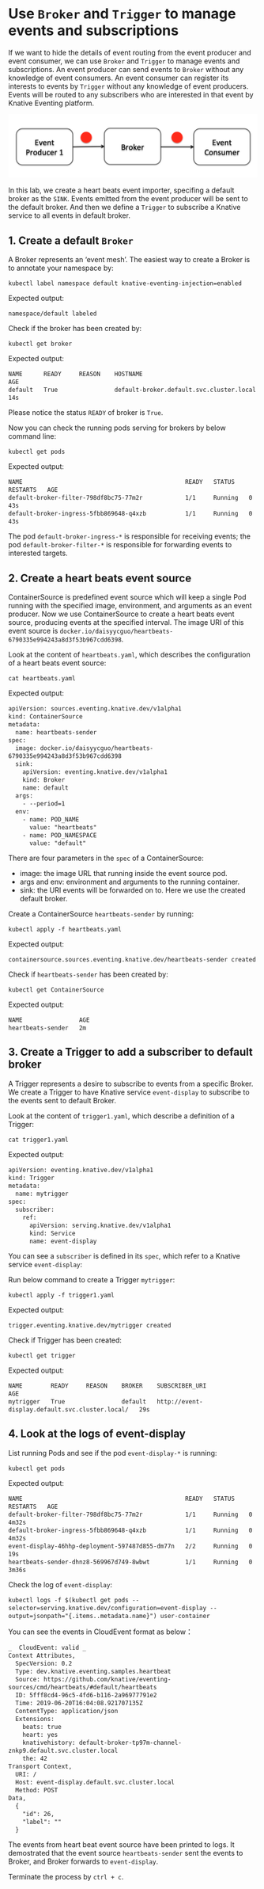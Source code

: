 # Use `Broker` and `Trigger` to manage events and subscriptions

If we want to hide the details of event routing from the event producer and event consumer, we can use `Broker` and `Trigger` to manage events and subscriptions. An event producer can send events to `Broker` without any knowledge of event consumers. An event consumer can register its interests to events by `Trigger` without any knowledge of event producers. Events will be routed to any subscribers who are interested in that event by Knative Eventing platform.

![](../images/knative-triggermode.png)

In this lab, we create a heart beats event importer, specifing a default broker as the `SINK`. Events emitted from the event producer will be sent to the default broker. And then we define a `Trigger` to subscribe a Knative service to all events in default broker.

## 1. Create a default `Broker`

A Broker represents an ‘event mesh’. The easiest way to create a Broker is to annotate your namespace by:

```text
kubectl label namespace default knative-eventing-injection=enabled
```

Expected output:
```
namespace/default labeled
```

Check if the broker has been created by:
```text
kubectl get broker
```

Expected output:
```
NAME      READY     REASON    HOSTNAME                                   AGE
default   True                default-broker.default.svc.cluster.local   14s
```

Please notice the status `READY` of broker is `True`.

Now you can check the running pods serving for brokers by below command line:
```
kubectl get pods
```

Expected output:
```
NAME                                              READY   STATUS    RESTARTS   AGE
default-broker-filter-798df8bc75-77m2r            1/1     Running   0          43s
default-broker-ingress-5fbb869648-q4xzb           1/1     Running   0          43s
```
The pod `default-broker-ingress-*` is responsible for receiving events; the pod `default-broker-filter-*` is responsible for forwarding events to interested targets.

## 2. Create a heart beats event source

ContainerSource is predefined event source which will keep a single Pod running with the specified image, environment, and arguments as an event producer. Now we use ContainerSource to create a heart beats event source, producing events at the specified interval. The image URI of this event source is `docker.io/daisyycguo/heartbeats-6790335e994243a8d3f53b967cdd6398`.

Look at the content of `heartbeats.yaml`, which describes the configuration of a heart beats event source:

```text
cat heartbeats.yaml
```

Expected output:
```
apiVersion: sources.eventing.knative.dev/v1alpha1
kind: ContainerSource
metadata:
  name: heartbeats-sender
spec:
  image: docker.io/daisyycguo/heartbeats-6790335e994243a8d3f53b967cdd6398
  sink:
    apiVersion: eventing.knative.dev/v1alpha1
    kind: Broker
    name: default
  args:
    - --period=1
  env:
    - name: POD_NAME
      value: "heartbeats"
    - name: POD_NAMESPACE
      value: "default"
```

There are four parameters in the `spec` of a ContainerSource:
- image: the image URL that running inside the event source pod.
- args and env: environment and arguments to the running container.
- sink: the URI events will be forwarded on to. Here we use the created default broker.

Create a ContainerSource `heartbeats-sender` by running:
```text
kubectl apply -f heartbeats.yaml
```

Expected output:
```
containersource.sources.eventing.knative.dev/heartbeats-sender created
```

Check if `heartbeats-sender` has been created by:
```text
kubectl get ContainerSource
```

Expected output:
```
NAME                AGE
heartbeats-sender   2m
```

## 3. Create a Trigger to add a subscriber to default broker

A Trigger represents a desire to subscribe to events from a specific Broker. We create a Trigger to have Knative service `event-display` to subscribe to the events sent to default Broker.

Look at the content of `trigger1.yaml`, which describe a definition of a Trigger:
```text
cat trigger1.yaml
```

Expected output:
```
apiVersion: eventing.knative.dev/v1alpha1
kind: Trigger
metadata:
  name: mytrigger
spec:
  subscriber:
    ref:
      apiVersion: serving.knative.dev/v1alpha1
      kind: Service
      name: event-display
```

You can see a `subscriber` is defined in its `spec`, which refer to a Knative service `event-display`:

Run below command to create a Trigger `mytrigger`:
```text
kubectl apply -f trigger1.yaml
```

Expected output:
```
trigger.eventing.knative.dev/mytrigger created
```

Check if Trigger has been created:
```text
kubectl get trigger
```

Expected output:
```
NAME        READY     REASON    BROKER    SUBSCRIBER_URI                                    AGE
mytrigger   True                default   http://event-display.default.svc.cluster.local/   29s
```

## 4. Look at the logs of event-display

List running Pods and see if the pod `event-display-*` is running: 
```
kubectl get pods
```

Expected output:
```
NAME                                              READY   STATUS    RESTARTS   AGE
default-broker-filter-798df8bc75-77m2r            1/1     Running   0          4m32s
default-broker-ingress-5fbb869648-q4xzb           1/1     Running   0          4m32s
event-display-46hhp-deployment-597487d855-dm77n   2/2     Running   0          19s
heartbeats-sender-dhnz8-569967d749-8wbwt          1/1     Running   0          3m36s
```

Check the log of `event-display`:
```
kubectl logs -f $(kubectl get pods --selector=serving.knative.dev/configuration=event-display --output=jsonpath="{.items..metadata.name}") user-container
```

You can see the events in CloudEvent format as below：
```
_  CloudEvent: valid _
Context Attributes,
  SpecVersion: 0.2
  Type: dev.knative.eventing.samples.heartbeat
  Source: https://github.com/knative/eventing-sources/cmd/heartbeats/#default/heartbeats
  ID: 5fff8cd4-96c5-4fd6-b116-2a96977791e2
  Time: 2019-06-20T16:04:08.921707135Z
  ContentType: application/json
  Extensions:
    beats: true
    heart: yes
    knativehistory: default-broker-tp97m-channel-znkp9.default.svc.cluster.local
    the: 42
Transport Context,
  URI: /
  Host: event-display.default.svc.cluster.local
  Method: POST
Data,
  {
    "id": 26,
    "label": ""
  }
```

The events from heart beat event source have been printed to logs. It demostrated that the event source `heartbeats-sender` sent the events to Broker, and Broker forwards to `event-display`.

Terminate the process by `ctrl + c`.



